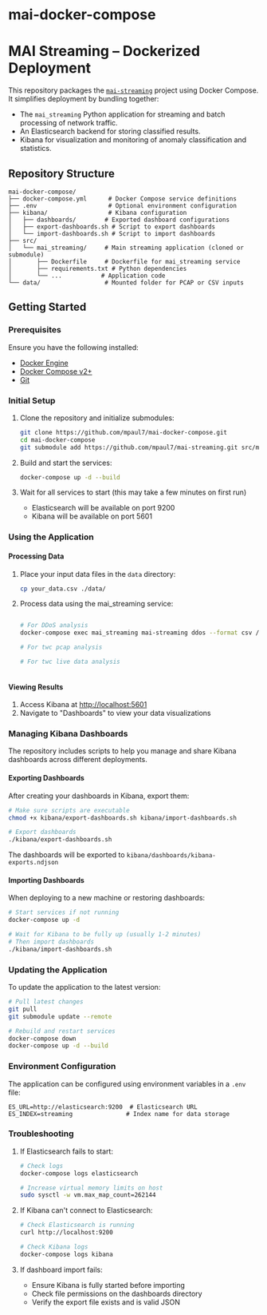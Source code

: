 # mai-docker-compose

# MAI Streaming – Dockerized Deployment

This repository packages the [`mai-streaming`](https://github.com/mpaul7/mai-streaming) project using Docker Compose. It simplifies deployment by bundling together:

- The `mai_streaming` Python application for streaming and batch processing of network traffic.
- An Elasticsearch backend for storing classified results.
- Kibana for visualization and monitoring of anomaly classification and statistics.

## Repository Structure
```
mai-docker-compose/
├── docker-compose.yml      # Docker Compose service definitions
├── .env                    # Optional environment configuration
├── kibana/                 # Kibana configuration
│   ├── dashboards/        # Exported dashboard configurations
│   ├── export-dashboards.sh # Script to export dashboards
│   └── import-dashboards.sh # Script to import dashboards
├── src/
│   └── mai_streaming/     # Main streaming application (cloned or submodule)
│       ├── Dockerfile     # Dockerfile for mai_streaming service
│       ├── requirements.txt # Python dependencies
│       └── ...           # Application code
└── data/                  # Mounted folder for PCAP or CSV inputs
```

## Getting Started

### Prerequisites

Ensure you have the following installed:

- [Docker Engine](https://docs.docker.com/engine/install/)
- [Docker Compose v2+](https://docs.docker.com/compose/install/)
- [Git](https://git-scm.com/)

### Initial Setup

1. Clone the repository and initialize submodules:
   ```bash
   git clone https://github.com/mpaul7/mai-docker-compose.git
   cd mai-docker-compose
   git submodule add https://github.com/mpaul7/mai-streaming.git src/mai_streaming
   ```

2. Build and start the services:
   ```bash
   docker-compose up -d --build
   ```

3. Wait for all services to start (this may take a few minutes on first run)
   - Elasticsearch will be available on port 9200
   - Kibana will be available on port 5601

### Using the Application

#### Processing Data

1. Place your input data files in the `data` directory:
   ```bash
   cp your_data.csv ./data/
   ```

2. Process data using the mai_streaming service:
   ```bash

   # For DDoS analysis
   docker-compose exec mai_streaming mai-streaming ddos --format csv /data

   # For twc pcap analysis

   # For twc live data analysis

   

   ```

#### Viewing Results

1. Access Kibana at [http://localhost:5601](http://localhost:5601)
2. Navigate to "Dashboards" to view your data visualizations

### Managing Kibana Dashboards

The repository includes scripts to help you manage and share Kibana dashboards across different deployments.

#### Exporting Dashboards

After creating your dashboards in Kibana, export them:

```bash
# Make sure scripts are executable
chmod +x kibana/export-dashboards.sh kibana/import-dashboards.sh

# Export dashboards
./kibana/export-dashboards.sh
```

The dashboards will be exported to `kibana/dashboards/kibana-exports.ndjson`

#### Importing Dashboards

When deploying to a new machine or restoring dashboards:

```bash
# Start services if not running
docker-compose up -d

# Wait for Kibana to be fully up (usually 1-2 minutes)
# Then import dashboards
./kibana/import-dashboards.sh
```

### Updating the Application

To update the application to the latest version:

```bash
# Pull latest changes
git pull
git submodule update --remote

# Rebuild and restart services
docker-compose down
docker-compose up -d --build
```

### Environment Configuration

The application can be configured using environment variables in a `.env` file:

```env
ES_URL=http://elasticsearch:9200  # Elasticsearch URL
ES_INDEX=streaming               # Index name for data storage
```

### Troubleshooting

1. If Elasticsearch fails to start:
   ```bash
   # Check logs
   docker-compose logs elasticsearch
   
   # Increase virtual memory limits on host
   sudo sysctl -w vm.max_map_count=262144
   ```

2. If Kibana can't connect to Elasticsearch:
   ```bash
   # Check Elasticsearch is running
   curl http://localhost:9200
   
   # Check Kibana logs
   docker-compose logs kibana
   ```

3. If dashboard import fails:
   - Ensure Kibana is fully started before importing
   - Check file permissions on the dashboards directory
   - Verify the export file exists and is valid JSON

